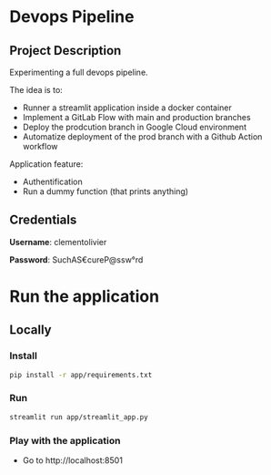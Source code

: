# Devops Pipeline
## Project Description
Experimenting a full devops pipeline.

The idea is to:
- Runner a streamlit application inside a docker container
- Implement a GitLab Flow with main and production branches
- Deploy the prodcution branch in Google Cloud environment
- Automatize deployment of the prod branch with a Github Action workflow


Application feature:
- Authentification
- Run a dummy function (that prints anything)

## Credentials
**Username**: clementolivier

**Password**: SuchAS€cureP@ssw°rd


# Run the application
## Locally
### Install
```bash
pip install -r app/requirements.txt
```

### Run
```bash
streamlit run app/streamlit_app.py
```

### Play with the application
- Go to http://localhost:8501
